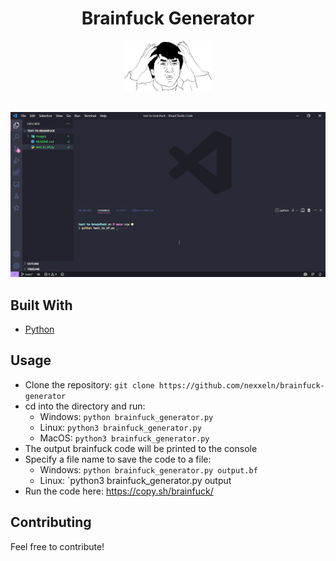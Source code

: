 <h1 align="center">Brainfuck Generator</h1>

<div align="center">
<img src="https://github.com/nexxeln/brainfuck-generator/blob/main/images/brainfuck.png?raw=true" width="140" height="80" />
</div>
<br />

![demo](https://raw.githubusercontent.com/nexxeln/brainfuck-generator/main/images/demo.gif)

## Built With

- [Python](https://www.python.org/)

## Usage

- Clone the repository: `git clone https://github.com/nexxeln/brainfuck-generator`
- cd into the directory and run:
  - Windows: `python brainfuck_generator.py`
  - Linux: `python3 brainfuck_generator.py`
  - MacOS: `python3 brainfuck_generator.py`
- The output brainfuck code will be printed to the console
- Specify a file name to save the code to a file:
  - Windows: `python brainfuck_generator.py output.bf`
  - Linux: `python3 brainfuck_generator.py output
- Run the code here: <https://copy.sh/brainfuck/>

## Contributing

Feel free to contribute!
